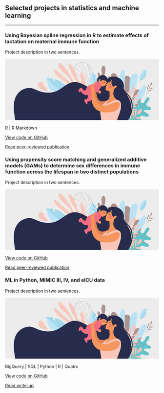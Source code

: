 ## Selected projects in statistics and machine learning

---

### Using Bayesian spline regression in R to estimate effects of lactation on maternal immune function

Project description in two sentences. 

<img src="images/clipart_FB.jpg?raw=true" />

R | R Markdown 

[View code on GitHub](https://github.com/carmenhove/sphs)

[Read peer-reviewed publication](https://github.com/carmenhove/sphs)


### Using propensity score matching and generalized additive models (GAMs) to determine sex differences in immune function across the lifespan in two distinct populations

Project description in two sentences. 

<img src="images/clipart_FB.jpg?raw=true" />

[View code on GitHub](https://github.com/carmenhove/sphs)

[Read peer-reviewed publication](https://github.com/carmenhove/sphs)


### ML in Python, MIMIC III, IV, and eICU data

Project description in two sentences. 

<img src="images/clipart_FB.jpg?raw=true" />

BigQuery | SQL | Python | R | Quatro 

[View code on GitHub](https://github.com/carmenhove/sphs)

[Read write-up](https://github.com/carmenhove/sphs)

